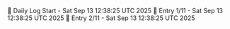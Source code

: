 📅 Daily Log Start - Sat Sep 13 12:38:25 UTC 2025
📌 Entry 1/11 - Sat Sep 13 12:38:25 UTC 2025
📌 Entry 2/11 - Sat Sep 13 12:38:25 UTC 2025
